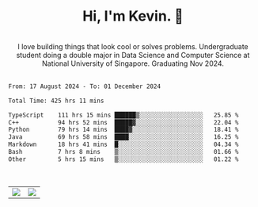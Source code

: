 <!--
**kevin-pek/kevin-pek** is a ✨ _special_ ✨ repository because its `README.md` (this file) appears on your GitHub profile.

Here are some ideas to get you started:

- 🔭 I’m currently working on ...
- 🌱 I’m currently learning ...
- 👯 I’m looking to collaborate on ...
- 🤔 I’m looking for help with ...
- 💬 Ask me about ...
- 📫 How to reach me: ...
- 😄 Pronouns: ...
- ⚡ Fun fact: ...
-->
<div align="center">
  <h1>Hi, I'm Kevin. 👋</h1>
  <br />
  I love building things that look cool or solves problems. Undergraduate student doing a double major in Data Science and Computer Science at National University of Singapore. Graduating Nov 2024.
</div>
<br />
<!--START_SECTION:waka-->

```txt
From: 17 August 2024 - To: 01 December 2024

Total Time: 425 hrs 11 mins

TypeScript    111 hrs 15 mins ██████▒░░░░░░░░░░░░░░░░░░   25.85 %
C++           94 hrs 52 mins  █████▓░░░░░░░░░░░░░░░░░░░   22.04 %
Python        79 hrs 14 mins  ████▓░░░░░░░░░░░░░░░░░░░░   18.41 %
Java          69 hrs 58 mins  ████░░░░░░░░░░░░░░░░░░░░░   16.25 %
Markdown      18 hrs 41 mins  █░░░░░░░░░░░░░░░░░░░░░░░░   04.34 %
Bash          7 hrs 8 mins    ▒░░░░░░░░░░░░░░░░░░░░░░░░   01.66 %
Other         5 hrs 15 mins   ▒░░░░░░░░░░░░░░░░░░░░░░░░   01.22 %
```

<!--END_SECTION:waka-->
<br />
<table width="100%">
  <tr>
    <td align="left" width="50%">
      <img src="https://github-readme-stats-kevin-pek.vercel.app/api?username=kevin-pek&include_all_commits=true&count_private=true&theme=rose_pine" />
    </td>
    <td align="right" width="50%">
      <img src="https://github-readme-stats-kevin-pek.vercel.app/api/top-langs?username=kevin-pek&langs_count=10&hide_progress=true&theme=rose_pine" />
    </td>
  </tr>
</table>
